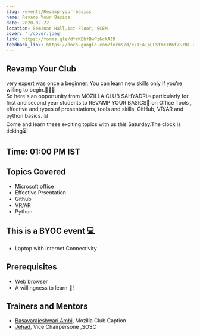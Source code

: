 ```yaml
---
slug: /events/Revamp-your-basics
name: Revamp Your Basics
date: 2020-02-22
location: Seminar Hall,1st Floor, SCEM
cover: './cover.jpeg'
link: https://forms.gle/dfrKEbfBwPz6cXAJ9
feedback_link: https://docs.google.com/forms/d/e/1FAIpQLSfmXIB6f7S7BI-UIv5PtgR05egCCuLuSjEwEooD1ZIjwGs-6Q/viewform?usp=sf_link
---
```

## Revamp Your Club
very expert was once a beginner. You can learn new skills only if you're willing to begin.👩🏻‍💻<br>
So here's an opportunity from MOZILLA CLUB SAHYADRI🔥 particularly for first and second year students to REVAMP YOUR BASICS🔋 on Office Tools , effective and types of presentations, tools and skills, GitHub, VR/AR and python basics. 📊<br>
Come and learn these exciting topics with us this Saturday.The clock is ticking⏳! 
## Time: 01:00 PM IST

## Topics Covered
- Microsoft office 
- Effective Prsentation
- Github
- VR/AR 
- Python 

## This is a BYOC event 💻
- Laptop with Internet Connectivity

## Prerequisites
- Web browser
- A willingness to learn 💚!

## Trainers and Mentors
- [Basavarajeshwari Ambi](https://github.com/Basavarajeshwari-Ambi), Mozilla Club Caption
- [Jehad](https://github.com/imhighoncoffee), Vice Chairpersone ,SOSC

